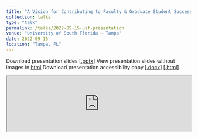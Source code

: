 ```yaml
---
title: "A Vision for Contributing to Faculty & Graduate Student Success"
collection: talks
type: "talk"
permalink: /talks/2022-09-15-usf-presentation
venue: "University of South Florida — Tampa"
date: 2022-09-15
location: "Tampa, FL"
---
```

Download presentation slides [[.pptx]](https://academic.mattweirick.com/files/usf-presentation-20220915.pptx)
View presentation slides without images in [html](https://academic.mattweirick.com/files/talk-template-main/docs/index.html#/)
Download presentation accessibility copy [[.docx]](https://academic.mattweirick.com/files/usf_presentationtext.docx) [[.html]](https://academic.mattweirick.com/files/usf_presentationtext.md)
<iframe src="https://academic.mattweirick.com/files/talk-template-main/docs/index.html#/" width="100%"></iframe>
